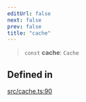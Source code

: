 ```yaml
---
editUrl: false
next: false
prev: false
title: "cache"
---
```


> `const` **cache**: `Cache`

## Defined in

[src/cache.ts:90](https://github.com/fabricjs/fabric.js/blob/8748628df7e9de00ba77413bfc3ad9e9fe9d4f30/src/cache.ts#L90)
